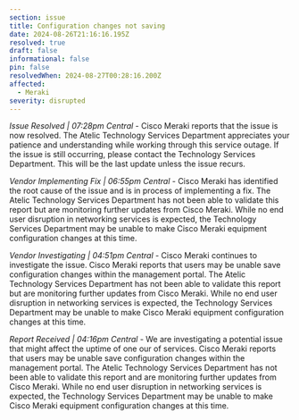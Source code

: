 ```yaml
---
section: issue
title: Configuration changes not saving
date: 2024-08-26T21:16:16.195Z
resolved: true
draft: false
informational: false
pin: false
resolvedWhen: 2024-08-27T00:28:16.200Z
affected:
  - Meraki
severity: disrupted
---
```

*Issue Resolved | 07:28pm Central* - Cisco Meraki reports that the issue is now resolved. The Atelic Technology Services Department appreciates your patience and understanding while working through this service outage. If the issue is still occurring, please contact the Technology Services Department. This will be the last update unless the issue recurs.

*Vendor Implementing Fix | 06:55pm Central* - Cisco Meraki has identified the root cause of the issue and is in process of implementing a fix. The Atelic Technology Services Department has not been able to validate this report but are monitoring further updates from Cisco Meraki. While no end user disruption in networking services is expected, the Technology Services Department may be unable to make Cisco Meraki equipment configuration changes at this time.

*Vendor Investigating | 04:51pm Central* - Cisco Meraki continues to investigate the issue. Cisco Meraki reports that users may be unable save configuration changes within the management portal. The Atelic Technology Services Department has not been able to validate this report but are monitoring further updates from Cisco Meraki. While no end user disruption in networking services is expected, the Technology Services Department may be unable to make Cisco Meraki equipment configuration changes at this time.

*Report Received | 04:16pm Central* - We are investigating a potential issue that might affect the uptime of one our of services. Cisco Meraki reports that users may be unable save configuration changes within the management portal. The Atelic Technology Services Department has not been able to validate this report and are monitoring further updates from Cisco Meraki. While no end user disruption in networking services is expected, the Technology Services Department may be unable to make Cisco Meraki equipment configuration changes at this time.